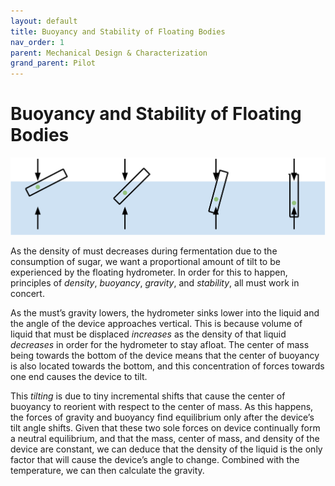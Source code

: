 ```yaml
---
layout: default
title: Buoyancy and Stability of Floating Bodies
nav_order: 1
parent: Mechanical Design & Characterization
grand_parent: Pilot
---
```


# Buoyancy and Stability of Floating Bodies
![](/assets/images/hydrometer-center-of-buoyancy-and-densities-6-.png)

As the density of must decreases during fermentation due to the consumption of sugar, we want a proportional amount of tilt to be experienced by the floating hydrometer. In order for this to happen, principles of _density_, _buoyancy_, _gravity_, and _stability_, all must work in concert.

As the must’s gravity lowers, the hydrometer sinks lower into the liquid and the angle of the device approaches vertical. This is because volume of liquid that must be displaced _increases_ as the density of that liquid _decreases_ in order for the hydrometer to stay afloat. The center of mass being towards the bottom of the device means that the center of buoyancy is also located towards the bottom, and this concentration of forces towards one end causes the device to tilt.

This _tilting_ is due to tiny incremental shifts that cause the center of buoyancy to reorient with respect to the center of mass. As this happens, the forces of gravity and buoyancy find equilibrium only after the device’s tilt angle shifts. Given that these two sole forces on device continually form a neutral equilibrium, and that the mass, center of mass, and density of the device are constant, we can deduce that the density of the liquid is the only factor that will cause the device’s angle to change. Combined with the temperature, we can then calculate the gravity.
